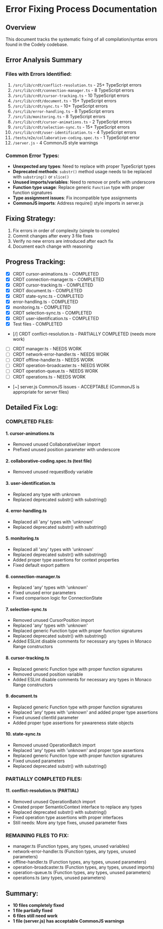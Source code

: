 # Error Fixing Process Documentation

## Overview
This document tracks the systematic fixing of all compilation/syntax errors found in the Codely codebase.

## Error Analysis Summary

### Files with Errors Identified:
1. `/src/lib/crdt/conflict-resolution.ts` - 25+ TypeScript errors
2. `/src/lib/crdt/connection-manager.ts` - 8 TypeScript errors
3. `/src/lib/crdt/cursor-tracking.ts` - 10 TypeScript errors
4. `/src/lib/crdt/document.ts` - 15+ TypeScript errors
5. `/src/lib/crdt/sync.ts` - 10+ TypeScript errors
6. `/src/lib/error-handling.ts` - 8 TypeScript errors
7. `/src/lib/monitoring.ts` - 8 TypeScript errors
8. `/src/lib/crdt/cursor-animations.ts` - 2 TypeScript errors
9. `/src/lib/crdt/selection-sync.ts` - 15+ TypeScript errors
10. `/src/lib/crdt/user-identification.ts` - 4 TypeScript errors
11. `/tests/e2e/collaborative-coding.spec.ts` - 1 TypeScript error
12. `/server.js` - 4 CommonJS style warnings

### Common Error Types:
- **Unexpected any types**: Need to replace with proper TypeScript types
- **Deprecated methods**: `substr()` method usage needs to be replaced with `substring()` or `slice()`
- **Unused imports/variables**: Need to remove or prefix with underscore
- **Function type usage**: Replace generic `Function` type with proper function signatures
- **Type assignment issues**: Fix incompatible type assignments
- **CommonJS imports**: Address require() style imports in server.js

## Fixing Strategy:
1. Fix errors in order of complexity (simple to complex)
2. Commit changes after every 3 file fixes
3. Verify no new errors are introduced after each fix
4. Document each change with reasoning

## Progress Tracking:
- [x] CRDT cursor-animations.ts - COMPLETED
- [x] CRDT connection-manager.ts - COMPLETED
- [x] CRDT cursor-tracking.ts - COMPLETED
- [x] CRDT document.ts - COMPLETED
- [x] CRDT state-sync.ts - COMPLETED
- [x] error-handling.ts - COMPLETED
- [x] monitoring.ts - COMPLETED
- [x] CRDT selection-sync.ts - COMPLETED
- [x] CRDT user-identification.ts - COMPLETED
- [x] Test files - COMPLETED
- [/] CRDT conflict-resolution.ts - PARTIALLY COMPLETED (needs more work)
- [ ] CRDT manager.ts - NEEDS WORK
- [ ] CRDT network-error-handler.ts - NEEDS WORK
- [ ] CRDT offline-handler.ts - NEEDS WORK
- [ ] CRDT operation-broadcaster.ts - NEEDS WORK
- [ ] CRDT operation-queue.ts - NEEDS WORK
- [ ] CRDT operations.ts - NEEDS WORK
- [~] server.js CommonJS issues - ACCEPTABLE (CommonJS is appropriate for server files)

## Detailed Fix Log:

### COMPLETED FILES:

#### 1. cursor-animations.ts
- Removed unused CollaborativeUser import
- Prefixed unused position parameter with underscore

#### 2. collaborative-coding.spec.ts (test file)
- Removed unused requestBody variable

#### 3. user-identification.ts
- Replaced any type with unknown
- Replaced deprecated substr() with substring()

#### 4. error-handling.ts
- Replaced all 'any' types with 'unknown'
- Replaced deprecated substr() with substring()

#### 5. monitoring.ts
- Replaced all 'any' types with 'unknown'
- Replaced deprecated substr() with substring()
- Added proper type assertions for context properties
- Fixed default export pattern

#### 6. connection-manager.ts
- Replaced 'any' types with 'unknown'
- Fixed unused error parameters
- Fixed comparison logic for ConnectionState

#### 7. selection-sync.ts
- Removed unused CursorPosition import
- Replaced 'any' types with 'unknown'
- Replaced generic Function type with proper function signatures
- Replaced deprecated substr() with substring()
- Added ESLint disable comments for necessary any types in Monaco Range constructors

#### 8. cursor-tracking.ts
- Replaced generic Function type with proper function signatures
- Removed unused position variable
- Added ESLint disable comments for necessary any types in Monaco Range constructors

#### 9. document.ts
- Replaced generic Function type with proper function signatures
- Replaced 'any' types with 'unknown' and added proper type assertions
- Fixed unused clientId parameter
- Added proper type assertions for yawareness state objects

#### 10. state-sync.ts
- Removed unused OperationBatch import
- Replaced 'any' types with 'unknown' and proper type assertions
- Replaced generic Function type with proper function signatures
- Fixed unused parameters
- Replaced deprecated substr() with substring()

### PARTIALLY COMPLETED FILES:

#### 11. conflict-resolution.ts (PARTIAL)
- Removed unused OperationBatch import
- Created proper SemanticContext interface to replace any types
- Replaced deprecated substr() with substring()
- Fixed operation type assertions with proper interfaces
- Still needs: More any type fixes, unused parameter fixes

### REMAINING FILES TO FIX:
- manager.ts (Function types, any types, unused variables)
- network-error-handler.ts (Function types, any types, unused parameters)
- offline-handler.ts (Function types, any types, unused parameters)
- operation-broadcaster.ts (Function types, any types, unused imports)
- operation-queue.ts (Function types, any types, unused parameters)
- operations.ts (any types, unused parameters)

## Summary:
- **10 files completely fixed**
- **1 file partially fixed**
- **6 files still need work**
- **1 file (server.js) has acceptable CommonJS warnings**
